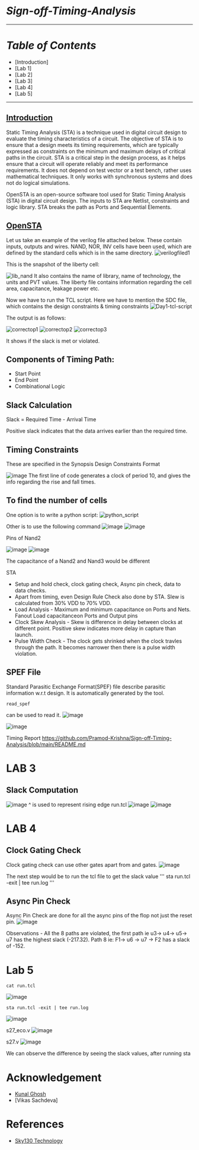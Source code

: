# ***_Sign-off-Timing-Analysis_***

***

# **_Table of Contents_**

* [Introduction]
* [Lab 1]
* [Lab 2]
* [Lab 3]
* [Lab 4]
* [Lab 5]

***

## [Introduction]()

Static Timing Analysis (STA) is a technique used in digital circuit design to evaluate the timing characteristics of a circuit. The objective of STA is to ensure that a design meets its timing requirements, which are typically expressed as constraints on the minimum and maximum delays of critical paths in the circuit. STA is a critical step in the design process, as it helps ensure that a circuit will operate reliably and meet its performance requirements. It does not depend on test vector or a test bench, rather uses mathematical techniques. It only works with synchronous systems and does not do logical simulations.

OpenSTA is an open-source software tool used for Static Timing Analysis (STA) in digital circuit design. The inputs to STA are Netlist, constraints and logic library. STA breaks the path as Ports and Sequential Elements. 

## [OpenSTA]()

Let us take an example of the verilog file attached below. These contain inputs, outputs and wires. NAND, NOR, INV cells have been used, which are defined by the standard cells which is in the same directory. 
![verilogfiled1](https://user-images.githubusercontent.com/54993262/220512324-9c6418ed-2d64-40d0-9cd8-9673d4894e9f.png)

This is the snapshot of the liberty cell:

![lib_nand](https://user-images.githubusercontent.com/54993262/220512884-fcaa687b-30b4-4217-b14e-c36da3617802.png)
It also contains the name of library, name of technology, the units and PVT values. The liberty file contains information regarding the cell area, capacitance, leakage power etc.  

Now we have to run the TCL script. Here we have to mention the SDC file, which contains the design constraints & timing constraints
![Day1-tcl-script](https://user-images.githubusercontent.com/54993262/220513073-747647dc-2841-4788-a35f-1024a9a9c90c.png)

The output is as follows:

![correctop1](https://user-images.githubusercontent.com/54993262/220513513-8ec86863-cb19-4066-8b26-4a7ea748e8d2.png)
![correctop2](https://user-images.githubusercontent.com/54993262/220513525-8daeb71f-1da4-408a-8c6c-2e55de4e3b84.png)
![correctop3](https://user-images.githubusercontent.com/54993262/220513519-54adeafa-22a3-4e51-94c6-587659ea7b5e.png)

It shows if the slack is met or violated. 

## Components of Timing Path:
* Start Point
* End Point
* Combinational Logic

## Slack Calculation
Slack = Required Time - Arrival Time

Positive slack indicates that the data arrives earlier than the required time. 

## Timing Constraints
These are specified in the Synopsis Design Constraints Format

![image](https://user-images.githubusercontent.com/54993262/220515387-a6b6e513-01c7-40d6-9925-bfc4c10f6895.png)
The first line of code generates a clock of period 10, and gives the info regarding the rise and fall times.

## To find the number of cells 
One option is to write a python script:
![python_script](https://user-images.githubusercontent.com/54993262/220517728-12031387-c00b-4f1c-82e9-f57697567677.png)

Other is to use the following command
![image](https://user-images.githubusercontent.com/54993262/220518732-61bca606-9305-4032-8b8a-087760c4e659.png)
![image](https://user-images.githubusercontent.com/54993262/220519431-de054c7f-e05a-4372-bf2f-41b09e0d1a6e.png)

Pins of Nand2


![image](https://user-images.githubusercontent.com/54993262/220526363-31a9e9b1-f1f3-4516-9411-6dfadd2b0dd1.png)
![image](https://user-images.githubusercontent.com/54993262/220526586-758b073e-c7bf-4dec-855e-ee2524d8a736.png)

The capacitance of a Nand2 and Nand3 would be different

STA 
* Setup and hold check, clock gating check, Async pin check, data to data checks.
* Apart from timing, even Design Rule Check also done by STA. 
  Slew is calculated from 30% VDD to 70% VDD. 
* Load Analysis - Maximum and minimum capacitance on Ports and Nets. Fanout Load capacitanceon Ports and Output pins
* Clock Skew Analysis - Skew is difference in delay between clocks at different point. Positive skew indicates more delay in capture than launch. 
* Pulse Width Check - The clock gets shrinked when the clock travles through the path. It becomes narrower then there is a pulse width violation. 

## SPEF File
Standard Parasitic Exchange Format(SPEF) file describe parasitic information w.r.t design. It is automatically generated by the tool. 
```
read_spef 
```
can be used to read it. 
![image](https://user-images.githubusercontent.com/54993262/220532156-73b5564f-434d-4691-8e28-0bd85b5f6fbb.png)

![image](https://user-images.githubusercontent.com/54993262/220540119-a055d70e-b667-49b2-9686-71afbb83cb19.png)

Timing Report
https://github.com/Pramod-Krishna/Sign-off-Timing-Analysis/blob/main/README.md

# LAB 3

## Slack Computation
![image](https://user-images.githubusercontent.com/54993262/220541929-26c99d22-cbad-4186-8ba4-67eeca67ae16.png)
^ is used to represent rising edge
run.tcl
![image](https://user-images.githubusercontent.com/54993262/220571332-9f381e1b-01c0-4bb2-86f9-8ccff3e83595.png)
![image](https://user-images.githubusercontent.com/54993262/220571821-0b29d8ba-7eb9-413b-a974-7a75674d3b50.png)

# LAB 4
## Clock Gating Check
Clock gating check can use other gates apart from and gates. 
![image](https://user-images.githubusercontent.com/54993262/220577566-aa067b6a-0103-4f9d-9f74-b0dad51cae00.png)

The next step would be to run the tcl file to get the slack value
'''
sta run.tcl -exit | tee run.log
'''
## Async Pin Check
Async Pin Check are done for all the async pins of the flop not just the reset pin. 
![image](https://user-images.githubusercontent.com/54993262/220579600-62ae8b30-93d6-4363-9350-f8e0d15a5e70.png)

Observations - All the 8 paths are violated, the first path ie u3-> u4-> u5-> u7 has the highest slack (-217.32). Path 8 ie: F1-> u6 -> u7 -> F2 has a slack of -152.

# Lab 5
```
cat run.tcl
```
![image](https://user-images.githubusercontent.com/54993262/220585147-6e98d25e-694d-4916-8e58-e2aed769ec86.png)
```
sta run.tcl -exit | tee run.log
```
![image](https://user-images.githubusercontent.com/54993262/220586470-d4be4519-af4c-4aef-81ea-5d6632c2c951.png)

s27_eco.v
![image](https://user-images.githubusercontent.com/54993262/220587439-710eed3e-8f0c-4880-9846-19b10a9e7b0e.png)

s27.v
![image](https://user-images.githubusercontent.com/54993262/220588500-5c03fa03-fc7e-4319-a8fc-f84b5d56b83e.png)

We can observe the difference by seeing the slack values, after running sta
# Acknowledgement
* [Kunal Ghosh](https://github.com/kunalg123/)
* [Vikas Sachdeva]

# References
* [Sky130 Technology](https://github.com/google/skywater-pdk)
